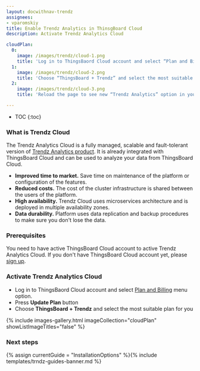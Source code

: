 ```yaml
---
layout: docwithnav-trendz
assignees:
- vparomskiy
title: Enable Trendz Analytics in ThinsgBoard Cloud 
description: Activate Trendz Analytics Cloud

cloudPlan:
  0:
    image: /images/trendz/cloud-1.png
    title: 'Log in to ThingsBaord Cloud account and select “Plan and Billing” menu option. Press “Update Plan” button'
  1:
    image: /images/trendz/cloud-2.png
    title: 'Choose “ThingsBoard + Trendz” and select the most suitable plan for you'
  2:
    image: /images/trendz/cloud-3.png
    title: 'Reload the page to see new “Trendz Analytics” option in your ThingsBoard Menu'

---
```


* TOC
{:toc}

### What is Trendz Cloud

The Trendz Analytics Cloud is a fully managed, scalable and fault-tolerant version of [Trendz Analytics product](/products/trendz/). It is already integrated with ThingsBoard Cloud and can be used to analyze your data from ThingsBoard Cloud.

- **Improved time to market.** Save time on maintenance of the platform or configuration of the features.
- **Reduced costs.** The cost of the cluster infrastructure is shared between the users of the platform.
- **High availability.** Trendz Cloud uses microservices architecture and is deployed in multiple availability zones.
- **Data durability.** Platform uses data replication and backup procedures to make sure you don't lose the data.

### Prerequisites

You need to have active ThingsBoard Cloud account to active Trendz Analytics Cloud. If you don't have ThingsBoard Cloud account yet, please [sign up](https://thingsboard.cloud/signup). 

### Activate Trendz Analytics Cloud

- Log in to ThingsBaord Cloud account and select [Plan and Billing](https://thingsboard.cloud/billing) menu option.
- Press **Update Plan** button
- Choose **ThingsBoard + Trendz** and select the most suitable plan for you


{% include images-gallery.html imageCollection="cloudPlan" showListImageTitles="false" %}

### Next steps

{% assign currentGuide = "InstallationOptions" %}{% include templates/trndz-guides-banner.md %}
